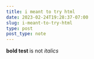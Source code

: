 ```yaml
---
title: i meant to try html
date: 2023-02-24T19:28:37-07:00
slug: i-meant-to-try-html
type: post
post_type: note
---
```

<p><b>bold test </b>is not <i>italics</i></p>
<p>
  <i>
    <br />
  </i>
</p>
